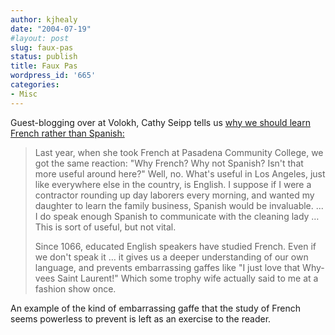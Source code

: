 ```yaml
---
author: kjhealy
date: "2004-07-19"
#layout: post
slug: faux-pas
status: publish
title: Faux Pas
wordpress_id: '665'
categories:
- Misc
---
```


Guest-blogging over at Volokh, Cathy Seipp tells us [why we should learn French rather than Spanish:](http://volokh.com/posts/1090100809.shtml)

> Last year, when she took French at Pasadena Community College, we got the same reaction: "Why French? Why not Spanish? Isn't that more useful around here?" Well, no. What's useful in Los Angeles, just like everywhere else in the country, is English. I suppose if I were a contractor rounding up day laborers every morning, and wanted my daughter to learn the family business, Spanish would be invaluable. ... I do speak enough Spanish to communicate with the cleaning lady … This is sort of useful, but not vital.
>
> Since 1066, educated English speakers have studied French. Even if we don't speak it … it gives us a deeper understanding of our own language, and prevents embarrassing gaffes like "I just love that Why-vees Saint Laurent!" Which some trophy wife actually said to me at a fashion show once.

An example of the kind of embarrassing gaffe that the study of French seems powerless to prevent is left as an exercise to the reader.
